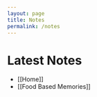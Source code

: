 ```yaml
---
layout: page
title: Notes
permalink: /notes
---
```


# Latest Notes

- [[Home]]
- [[Food Based Memories]]
